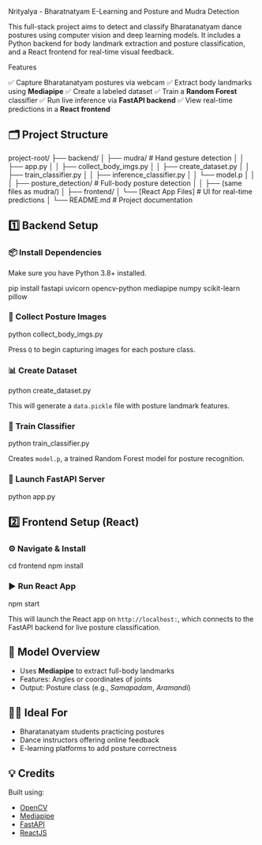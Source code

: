 Nrityalya - Bharatnatyam E-Learning and Posture and Mudra Detection

This full-stack project aims to detect and classify Bharatanatyam dance postures using computer vision and deep learning models. It includes a Python backend for body landmark extraction and posture classification, and a React frontend for real-time visual feedback.

  Features

✅ Capture Bharatanatyam postures via webcam
✅ Extract body landmarks using **Mediapipe**
✅ Create a labeled dataset
✅ Train a **Random Forest** classifier
✅ Run live inference via **FastAPI backend**
✅ View real-time predictions in a **React frontend**

## 🗂️ Project Structure

project-root/
├── backend/
│   ├── mudra/                   # Hand gesture detection
│   │   ├── app.py
│   │   ├── collect_body_imgs.py
│   │   ├── create_dataset.py
│   │   ├── train_classifier.py
│   │   ├── inference_classifier.py
│   │   └── model.p
│   │
│   ├── posture_detection/       # Full-body posture detection
│   │   ├── (same files as mudra/)
│
├── frontend/
│   └── [React App Files]        # UI for real-time predictions
│
└── README.md                    # Project documentation



## 1️⃣ Backend Setup

### 📦 Install Dependencies

Make sure you have Python 3.8+ installed.

pip install fastapi uvicorn opencv-python mediapipe numpy scikit-learn pillow

### 📸 Collect Posture Images
python collect_body_imgs.py

Press `Q` to begin capturing images for each posture class.

### 📊 Create Dataset
python create_dataset.py

This will generate a `data.pickle` file with posture landmark features.

### 🧠 Train Classifier
python train_classifier.py

Creates `model.p`, a trained Random Forest model for posture recognition.

### 🚀 Launch FastAPI Server

python app.py


## 2️⃣ Frontend Setup (React)

### ⚙️ Navigate & Install


cd frontend
npm install

### ▶️ Run React App

npm start

This will launch the React app on `http://localhost:`, which connects to the FastAPI backend for live posture classification.

## 🔬 Model Overview

* Uses **Mediapipe** to extract full-body landmarks
* Features: Angles or coordinates of joints
* Output: Posture class (e.g., *Samapadam*, *Aramandi*)

## 🧑‍🎓 Ideal For

* Bharatanatyam students practicing postures
* Dance instructors offering online feedback
* E-learning platforms to add posture correctness


## 💡 Credits
Built using:
* [OpenCV](https://opencv.org/)
* [Mediapipe](https://google.github.io/mediapipe/)
* [FastAPI](https://fastapi.tiangolo.com/)
* [ReactJS](https://reactjs.org/)


